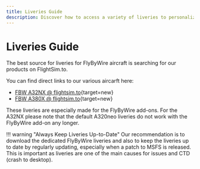 ```yaml
---
title: Liveries Guide
description: Discover how to access a variety of liveries to personalize our FlyByWire Aircraft.
---
```


# Liveries Guide

The best source for liveries for FlyByWire aircraft is searching for our products on FlightSim.to. 

You can find direct links to our various aircarft here:

- [FBW A32NX @ flightsim.to](https://flightsim.to/liveries/flybywire-a32nx/most-downloads/){target=new}
- [FBW A380X @ flightsim.to](https://flightsim.to/liveries/flybywire-a380x/most-downloads/){target=new}

These liveries are especially made for the FlyByWire add-ons. For the A32NX please note that the default A320neo 
liveries do not work with the FlyByWire add-on any longer.

!!! warning "Always Keep Liveries Up-to-Date"
    Our recommendation is to download the dedicated FlyByWire liveries and also to keep the liveries up to date by 
    regularly updating, especially when a patch to MSFS is released. This is important as liveries are one of the main 
    causes for issues and CTD (crash to desktop).
